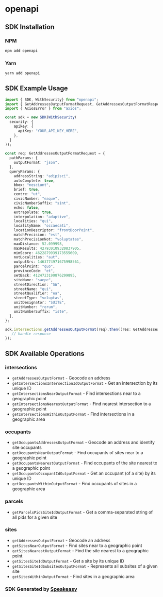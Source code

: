 # openapi

<!-- Start SDK Installation -->
## SDK Installation

### NPM

```bash
npm add openapi
```

### Yarn

```bash
yarn add openapi
```
<!-- End SDK Installation -->

<!-- Start SDK Example Usage -->
## SDK Example Usage

```typescript
import { SDK, WithSecurity} from "openapi";
import { GetAddressesOutputFormatRequest, GetAddressesOutputFormatResponse } from "openapi/src/sdk/models/operations";
import { AxiosError } from "axios";

const sdk = new SDK(WithSecurity(
  security: {
    apikey: {
      apiKey: "YOUR_API_KEY_HERE",
    },
  }
));
    
const req: GetAddressesOutputFormatRequest = {
  pathParams: {
    outputFormat: "json",
  },
  queryParams: {
    addressString: "adipisci",
    autoComplete: true,
    bbox: "nesciunt",
    brief: true,
    centre: "ut",
    civicNumber: "eaque",
    civicNumberSuffix: "sint",
    echo: false,
    extrapolate: true,
    interpolation: "adaptive",
    localities: "qui",
    localityName: "occaecati",
    locationDescriptor: "frontDoorPoint",
    matchPrecision: "est",
    matchPrecisionNot: "voluptates",
    maxDistance: 52.099998,
    maxResults: 427930109320837905,
    minScore: 4622879939173555609,
    notLocalities: "aut",
    outputSrs: 1463774971675998561,
    parcelPoint: "quo",
    provinceCode: "et",
    setBack: 4124723190876299895,
    siteName: "saepe",
    streetDirection: "SW",
    streetName: "qui",
    streetQualifier: "ea",
    streetType: "voluptas",
    unitDesignator: "SUITE",
    unitNumber: "rerum",
    unitNumberSuffix: "iste",
  },
};

sdk.intersections.getAddressesOutputFormat(req).then((res: GetAddressesOutputFormatResponse | AxiosError) => {
   // handle response
});
```
<!-- End SDK Example Usage -->

<!-- Start SDK Available Operations -->
## SDK Available Operations

### intersections

* `getAddressesOutputFormat` - Geocode an address
* `getIntersectionsIntersectionIdOutputFormat` - Get an intersection by its unique ID
* `getIntersectionsNearOutputFormat` - Find intersections near to a geographic point
* `getIntersectionsNearestOutputFormat` - Find nearest intersection to a geographic point
* `getIntersectionsWithinOutputFormat` - Find intersections in a geographic area

### occupants

* `getOccupantsAddressesOutputFormat` - Geocode an address and identify site occupants
* `getOccupantsNearOutputFormat` - Find occupants of sites near to a geographic point
* `getOccupantsNearestOutputFormat` - Find occupants of the site nearest to a geographic point
* `getOccupantsOccupantIdOutputFormat` - Get an occupant (of a site) by its unique ID
* `getOccupantsWithinOutputFormat` - Find occupants of sites in a geographic area

### parcels

* `getParcelsPidsSiteIdOutputFormat` - Get a comma-separated string of all pids for a given site

### sites

* `getAddressesOutputFormat` - Geocode an address
* `getSitesNearOutputFormat` - Find sites near to a geographic point
* `getSitesNearestOutputFormat` - Find the site nearest to a geographic point
* `getSitesSiteIdOutputFormat` - Get a site by its unique ID
* `getSitesSiteIdSubsitesOutputFormat` - Represents all subsites of a given site
* `getSitesWithinOutputFormat` - Find sites in a geographic area

<!-- End SDK Available Operations -->

### SDK Generated by [Speakeasy](https://docs.speakeasyapi.dev/docs/using-speakeasy/client-sdks)
